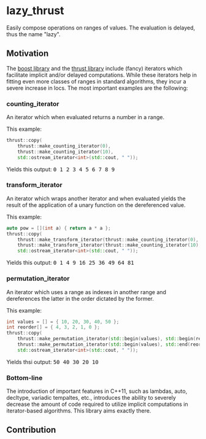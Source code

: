# lazy_thrust

Easily compose operations on ranges of values. The evaluation is delayed, thus the name "lazy".

## Motivation

The [boost library](http://www.boost.org/) and the [thrust library](https://github.com/thrust/thrust) include (fancy) iterators which facilitate implicit and/or delayed computations. While these iterators help in fitting even more classes of ranges in standard algorithms, they incur a severe increase in locs. The most important examples are the following:

### counting_iterator

An iterator which when evaluated returns a number in a range.

This example:
```cpp
thrust::copy(
    thrust::make_counting_iterator(0),
    thrust::make_counting_iterator(10),
    std::ostream_iterator<int>(std::cout, " "));
```
Yields this output:
<tt>0 1 2 3 4 5 6 7 8 9</tt>

### transform_iterator

An iterator which wraps another iterator and when evaluated yields the result of the application of a unary function on the dereferenced value.

This example:
```cpp
auto pow = [](int a) { return a * a };
thrust::copy(
    thrust::make_transform_iterator(thrust::make_counting_iterator(0), pow),
    thrust::make_transform_iterator(thrust::make_counting_iterator(10), pow),
    std::ostream_iterator<int>(std::cout, " "));
```
Yields this output:
<tt>0 1 4 9 16 25 36 49 64 81</tt>

### permutation_iterator

An iterator which uses a range as indexes in another range and dereferences the latter in the order dictated by the former.

This example:
```cpp
int values = [] = { 10, 20, 30, 40, 50 };
int reorder[] = { 4, 3, 2, 1, 0 };
thrust::copy(
    thrust::make_permutation_iterator(std::begin(values), std::begin(reorder)),
    thrust::make_permutation_iterator(std::begin(values), std::end(reorder)),
    std::ostream_iterator<int>(std::cout, " "));
```
Yields thsi output:
<tt>50 40 30 20 10</tt>

### Bottom-line

The introduction of important features in C++11, such as lambdas, auto, decltype, variadic tempaltes, etc., introduces the ability to severely decrease the amount of code required to utilize implicit computations in iterator-based algorithms. This library aims exactly there.

## Contribution
